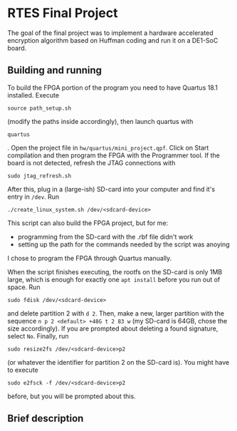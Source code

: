 # RTES Final Project

The goal of the final project was to implement a hardware accelerated
encryption algorithm based on Huffman coding and run it on a DE1-SoC board.

## Building and running
To build the FPGA portion of the program you need to have Quartus 18.1
installed. Execute
```
source path_setup.sh
```
(modify the paths inside accordingly),
then launch quartus with
```
quartus
```
. Open the project file in
`hw/quartus/mini_project.qpf`. Click on Start compilation and then program the
FPGA with the Programmer tool. If the board is not detected, refresh the JTAG
connections with
```
sudo jtag_refresh.sh
```
After this, plug in a (large-ish) SD-card into your computer and find it's entry
in `/dev`. Run
```
./create_linux_system.sh /dev/<sdcard-device>
```
This script
can also build the FPGA project, but for me:
- programming from the SD-card with the .rbf file didn't work
- setting up the path for the commands needed by the script was anoying
  
I chose to program the FPGA through Quartus manually.

When the script finishes executing, the rootfs on the SD-card is only 1MB large,
which is enough for exactly one `apt install` before you run out of space. Run
```
sudo fdisk /dev/<sdcard-device>
```
and delete partition 2 with `d 2`.
Then, make a new, larger partition with the sequence
`n p 2 <default> +48G t 2 83 w` (my SD-card is 64GB, chose the size
accordingly). If you are prompted about deleting a found signature, select `No`.
Finally, run
```
sudo resize2fs /dev/<sdcard-device>p2
```
(or whatever the identifier
for partition 2 on the SD-card is). You might have to execute
```
sudo e2fsck -f /dev/<sdcard-device>p2
```
before, but you will be prompted about this.

## Brief description
